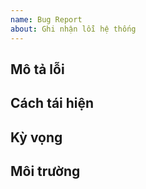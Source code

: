 ```yaml
---
name: Bug Report
about: Ghi nhận lỗi hệ thống
---
```


## Mô tả lỗi

## Cách tái hiện

## Kỳ vọng

## Môi trường
